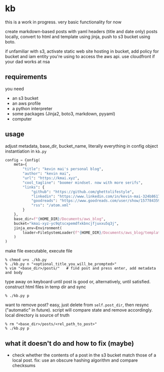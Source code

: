 # kb

this is a work in progress. very basic functionality for now

create markdown-based posts with yaml headers (title and date only) posts
locally, convert to html and template using jinja, push to s3 bucket using
boto.

if unfamiliar with s3, activate static web site hosting in bucket, add
policy for bucket and iam entity you're using to access the aws api. use
cloudfront if your dad works at nsa

## requirements

you need

+ an s3 bucket
+ an aws profile
+ a python interpreter
+ some packages (Jinja2, boto3, markdown, pyyaml)
+ computer

## usage

adjust metadata, base_dir, bucket_name, literally everything in config object instantiation in `kb.py`

```python
config = Config(
    meta={
        "title": "kevin mai's personal blog",
        "author": "kevin mai",
        "url": "https://kmai.xyz",
        "cool_tagline": "boomer mindset. now with more serifs",
        "links": {
            "github": "https://github.com/ghettolifestyle",
            "linkedin": "https://www.linkedin.com/in/kevin-mai-324b86171/",
            "goodreads": "https://www.goodreads.com/user/show/157784359-kevin-mai",
            "rss": "/atom.xml"
        }
    },
    base_dir=f"{HOME_DIR}/Documents/aws_blog",
    bucket="kmai-xyz-yc9qtscxpemdfxkbncjfjuxxu5q3j",
    jinja_env=Environment(
        loader=FileSystemLoader(f"{HOME_DIR}/Documents/aws_blog/templates")
    )
)
```

make file executable, execute file

```shell
% chmod u+x ./kb.py
% ./kb.py n "<optional_title_you_will_be_prompted>"
% vim "<base_dir>/posts/"   # find post and press enter, add metadata and body
```

type away on keyboard until post is good or, alternatively, until satisfied.
construct html files in temp dir and sync

```shell
% ./kb.py p
```

want to remove post? easy, just delete from `self.post_dir`, then resync
("automatic" in future). script will compare state and remove accordingly.
local directory is source of truth

```
% rm "<base_dir>/posts/<rel_path_to_post>"
% ./kb.py p
```

## what it doesn't do and how to fix (maybe)

+ check whether the contents of a post in the s3 bucket match those of a
  local post. fix: use an obscure hashing algorithm and compare checksums
